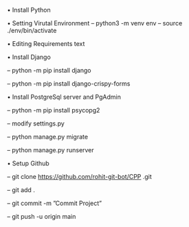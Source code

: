 • Install Python

• Setting Virutal Environment
	– python3 -m venv env
	– source ./env/bin/activate
	
• Editing Requirements text

• Install Django

– python -m pip install django
	
– python -m pip install django-crispy-forms

• Install PostgreSql server and PgAdmin
	
– python -m pip install psycopg2
	
– modify settings.py
	
– python manage.py migrate
	
– python manage.py runserver

• Setup Github
	
– git clone https://github.com/rohit-git-bot/CPP .git
	
– git add .
	
– git commit -m ”Commit Project”
	
– git push -u origin main
